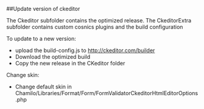 ##Update version of ckeditor

The Ckeditor subfolder contains the optimized release.
The CkeditorExtra subfolder contains custom cosnics plugins and the build configuration

To update to a new version:
* upload the build-config.js to http://ckeditor.com/builder
* Download the optimized build
* Copy the new release in the CKeditor folder

Change skin:
* Change default skin in Chamilo/Libraries/Format/Form/FormValidatorCkeditorHtmlEditorOptions.php
